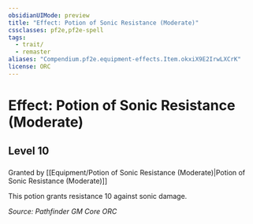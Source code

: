 ```yaml
---
obsidianUIMode: preview
title: "Effect: Potion of Sonic Resistance (Moderate)"
cssclasses: pf2e,pf2e-spell
tags:
  - trait/
  - remaster
aliases: "Compendium.pf2e.equipment-effects.Item.okxiX9E2IrwLXCrK"
license: ORC
---
```

# Effect: Potion of Sonic Resistance (Moderate)
## Level 10
### 






Granted by [[Equipment/Potion of Sonic Resistance (Moderate)|Potion of Sonic Resistance (Moderate)]]

This potion grants resistance 10 against sonic damage.

*Source: Pathfinder GM Core*
*ORC*